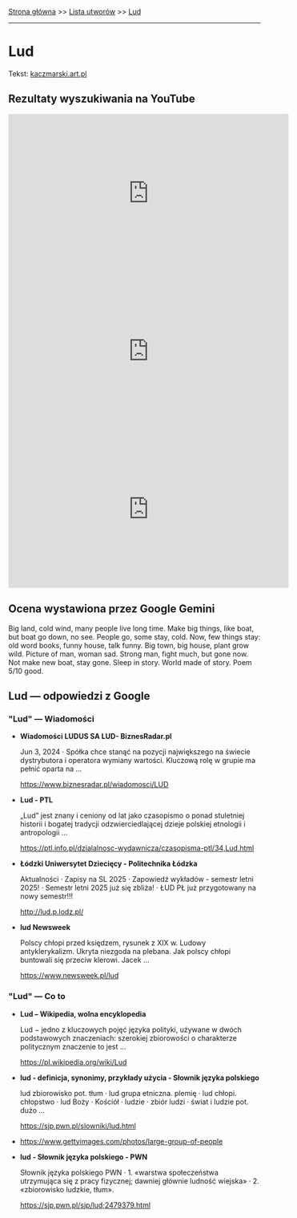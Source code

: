 [Strona główna](../index.md) >> [Lista utworów](../list.md) >> [Lud](269.md)

---

# Lud

Tekst: [kaczmarski.art.pl](https://www.kaczmarski.art.pl/tworczosc/wiersze/lud/)

## Rezultaty wyszukiwania na YouTube

<iframe width="560" height="315" src="https://www.youtube.com/embed/7cxciyZEBkE?si=IdontcarewhotheIRSsendsImnotpayingtaxes" title="YouTube video player" frameborder="0" allow="accelerometer; autoplay; clipboard-write; encrypted-media; gyroscope; picture-in-picture; web-share" referrerpolicy="strict-origin-when-cross-origin" allowfullscreen></iframe>

<iframe width="560" height="315" src="https://www.youtube.com/embed/a8pFEEiSFPU?si=IdontcarewhotheIRSsendsImnotpayingtaxes" title="YouTube video player" frameborder="0" allow="accelerometer; autoplay; clipboard-write; encrypted-media; gyroscope; picture-in-picture; web-share" referrerpolicy="strict-origin-when-cross-origin" allowfullscreen></iframe>

<iframe width="560" height="315" src="https://www.youtube.com/embed/nPuHrrdMgFA?si=IdontcarewhotheIRSsendsImnotpayingtaxes" title="YouTube video player" frameborder="0" allow="accelerometer; autoplay; clipboard-write; encrypted-media; gyroscope; picture-in-picture; web-share" referrerpolicy="strict-origin-when-cross-origin" allowfullscreen></iframe>

## Ocena wystawiona przez Google Gemini

Big land, cold wind, many people live long time. Make big things, like boat, but boat go down, no see. People go, some stay, cold. Now, few things stay: old word books, funny house, talk funny. Big town, big house, plant grow wild. Picture of man, woman sad. Strong man, fight much, but gone now. Not make new boat, stay gone. Sleep in story. World made of story. Poem 5/10 good.


## Lud — odpowiedzi z Google

### "Lud" — Wiadomości

- **Wiadomości LUDUS SA LUD- BiznesRadar.pl**

    Jun 3, 2024  ·  Spółka chce stanąć na pozycji największego na świecie dystrybutora i operatora wymiany wartości. Kluczową rolę w grupie ma pełnić oparta na ... 

   <https://www.biznesradar.pl/wiadomosci/LUD>
- **Lud - PTL**

    „Lud” jest znany i ceniony od lat jako czasopismo o ponad stuletniej historii i bogatej tradycji odzwierciedlającej dzieje polskiej etnologii i antropologii ... 

   <https://ptl.info.pl/dzialalnosc-wydawnicza/czasopisma-ptl/34,Lud.html>
- **Łódzki Uniwersytet Dziecięcy - Politechnika Łódzka**

    Aktualności · Zapisy na SL 2025 · Zapowiedź wykładów - semestr letni 2025! · Semestr letni 2025 już się zbliża! · ŁUD PŁ już przygotowany na nowy semestr!!! 

   <http://lud.p.lodz.pl/>
- **lud  Newsweek**

    Polscy chłopi przed księdzem, rysunek z XIX w. Ludowy antyklerykalizm. Ukryta niezgoda na plebana. Jak polscy chłopi buntowali się przeciw klerowi. Jacek ... 

   <https://www.newsweek.pl/lud>

### "Lud" — Co to

- **Lud – Wikipedia, wolna encyklopedia**

    Lud − jedno z kluczowych pojęć języka polityki, używane w dwóch podstawowych znaczeniach: szerokiej zbiorowości o charakterze politycznym znaczenie to jest ... 

   <https://pl.wikipedia.org/wiki/Lud>
- **lud - definicja, synonimy, przykłady użycia - Słownik języka polskiego**

    lud zbiorowisko pot. tłum · lud grupa etniczna. plemię · lud chłopi. chłopstwo · lud Boży · Kościół · ludzie · zbiór ludzi · świat i ludzie pot. dużo ... 

   <https://sjp.pwn.pl/slowniki/lud.html>
- <https://www.gettyimages.com/photos/large-group-of-people>
- **lud - Słownik języka polskiego - PWN**

    Słownik języka polskiego PWN · 1. «warstwa społeczeństwa utrzymująca się z pracy fizycznej; dawniej głównie ludność wiejska» · 2. «zbiorowisko ludzkie, tłum». 

   <https://sjp.pwn.pl/sjp/lud;2479379.html>

